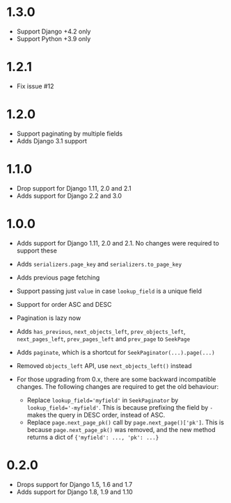 1.3.0
==================

* Support Django +4.2 only
* Support Python +3.9 only

1.2.1
==================

* Fix issue #12

1.2.0
==================

* Support paginating by multiple fields
* Adds Django 3.1 support

1.1.0
==================

* Drop support for Django 1.11, 2.0 and 2.1
* Adds support for Django 2.2 and 3.0

1.0.0
==================

* Adds support for Django 1.11, 2.0 and 2.1.
  No changes were required to support these
* Adds ``serializers.page_key`` and ``serializers.to_page_key``
* Adds previous page fetching
* Support passing just ``value``
  in case ``lookup_field`` is a unique field
* Support for order ASC and DESC
* Pagination is lazy now
* Adds ``has_previous``, ``next_objects_left``,
  ``prev_objects_left``, ``next_pages_left``,
  ``prev_pages_left`` and ``prev_page`` to ``SeekPage``
* Adds ``paginate``, which is a shortcut
  for ``SeekPaginator(...).page(...)``
* Removed ``objects_left`` API, use
  ``next_objects_left()`` instead
* For those upgrading from 0.x, there are
  some backward incompatible changes.
  The following changes are required
  to get the old behaviour:

  * Replace ``lookup_field='myfield'`` in ``SeekPaginator`` by
    ``lookup_field='-myfield'``. This is because prefixing the field
    by ``-`` makes the query in DESC order, instead of ASC.
  * Replace ``page.next_page_pk()`` call by ``page.next_page()['pk']``.
    This is because ``page.next_page_pk()`` was removed, and the new
    method returns a dict of ``{'myfield': ..., 'pk': ...}``

0.2.0
==================

* Drops support for Django 1.5, 1.6 and 1.7
* Adds support for Django 1.8, 1.9 and 1.10
